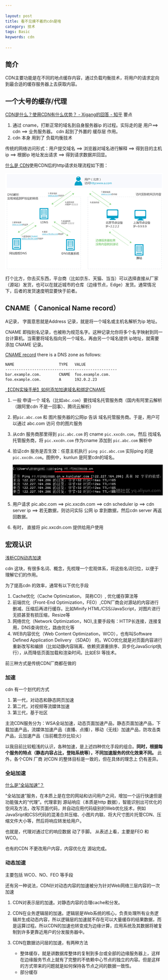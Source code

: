```yaml
---

layout: post
title: 看不见摸不着的cdn是啥
category: 技术
tags: Basic
keywords: cdn

---
```


## 简介



CDN主要功能是在不同的地点缓存内容，通过负载均衡技术，将用户的请求定向到最合适的缓存服务器上去获取内容。

## 一个大号的缓存/代理

[CDN是什么？使用CDN有什么优势？ - Xigang的回答 - 知乎](
https://www.zhihu.com/question/36514327/answer/121026637) 要点

1. 通过 cname，打断正常的域名到自身服务器ip 的过程。实际走的是 用户==> cdn ==>    业务服务器。 cdn 起到了外置的 缓存层 作用。
1. cdn 本身 用到了 负载均衡技术

传统的网络访问形式：用户提交域名 ==> 浏览器对域名进行解释 ==> 得到目的主机ip ==> 根据ip 地址发出请求 ==> 得到请求数据并回显。

[什么是 CDN](https://www.alibabacloud.com/help/zh/doc-detail/27101.htm)使用CDN后的http请求处理流程如下图：

![](/public/upload/architecture/cdn_1.png)

打个比方，你去买东西，平台商（比如京东、天猫、当当）可以选择直接从厂家（源站）发货，也可以在就近城市的仓库（边缘节点，Edge）发货。通常情况下，后者的发货速度明显要快于前者。

## CNAME（ Canonical Name record）

A记录， 字面意思就是Address 记录，就是将一个域名或主机名解析为ip 地址。

CNAME 即指别名记录，也被称为规范名字。这种记录允你将多个名字映射到同一台计算机。当需要将域名指向另一个域名，再由另一个域名提供 ip地址，就需要添加 CNAME 记录。

[CNAME record](https://en.wikipedia.org/wiki/CNAME_record)  there is a DNS zone as follows:



	NAME                    TYPE   VALUE
	--------------------------------------------------
	bar.example.com.        CNAME  foo.example.com.
	foo.example.com.        A      192.0.2.23

[【CDN实操手册】如何添加加速域名和绑定CNAME](https://yq.aliyun.com/articles/98194?utm_content=m_25064)

1. 一般 申请一个 域名（比如`abc.com`）要找域名托管服务商（国内有阿里云解析（跟阿里cdn 不是一回事）、腾讯云解析）
2. 把`pic.abc.com` 和 图片服务器的公网ip 告诉 域名托管服务商。于是，用户可以通过 abc.com 访问 你的图片服务
3. 从cdn 服务商那里得到 `pic.abc.com` 的 cname `pic.xxcdn.com`，然后 找域名托管服务商，将 `pic.xxcdn.com` 作为cname 添加到  `pic.abc.com` 解析中
4. 验证cdn 服务是否生效：任意主机执行 `ping pic.abc.com` 实际ping 的是`pic.xxcdn.com`。图例中，kunlun 是阿里cdn的域名。

	![](/public/upload/architecture/cdn.png)
	
4. 用户请求  pic.abc.com ==> pic.xxcdn.com ==> cdn scheduler ip ==>  cdn server ip ==> 若无数据，则访问实际 公网 ip 拿到数据，然后cdn server 再返回数据。

5. 有时， 直接将 pic.xxcdn.com 提供给用户使用


## 宏观认识

[浅析CDN动态加速](https://www.cloudxns.net/Support/detail/id/915.html)

cdn 这块，有很多名词、概念，先梳理一个宏观体系，将这些名词归位，以便于理解它们的作用。

为了提高cdn 的效率，通常有以下优化手段

1. Cache优化（Cache Optimization， 简称CO）, 优化缓存算法等
2. 前端优化（Front-End Optimization，FEO）,CDN厂商会对源站的内容进行删减、压缩后再进行缓存。比如Minify HTML/CSS/JavaScript，对图片进行无损甚至有损压缩，Resize等
3. 网络优化（Network Optimization，NO),主要手段有：HTTP长连接，连接复用，DNS查询优化，路由优化等
4. WEB内容优化（Web Content Optimization，WCO），也有叫Software Defined Application Delivery （SDAD） 的。WCO优化就是对页面内容进行重新改写和编排（比如动静内容隔离、依赖资源重排序、异步化JavaScript执行），从而降低页面加载和渲染时间。比如ESI 等技术。

前三种方式是传统CDN厂商都在做的

### 加速

cdn 有一个划代的方式

1. 第一代，对动态和静态网页加速
2. 第二代，对视频等流媒体加速
3. 第三代，基于社区

主流CDN服务分为：WSA全站加速，动态页面加速产品，静态页面加速产品，下载加速产品，流媒体加速产品（直播、点播），移动（无线）加速产品，防攻击类产品，云加速产品（当前概念炒比较火）

以我目前比较粗浅的认识，各种加速，是上述四种优化手段的组合。**同时，根据每个服务的特点（静态内容占比，登陆系统等），不同加速服务的优化效果不同。** 此外，各个CDN 厂商 对CDN 的整体目标是一致的，但在具体的理念上 仍有差异。

### 全站加速

[什么是“全站加速”？](http://doc.mmtrix.com/speedup/introduction.html)

“全站加速”服务，在本质上是在您的网站和访问用户之间，增加一个运行快速但是功能强大的“代理”。代理拿到 源站响应（本质是http 数据），智能识别出可优化的空间及方法，改写页面代码，并自动应用代码级别的Web优化技术，例如JavaSript和CSS代码的混淆合并压缩、小图片内联、将大尺寸图片托管CDN、压缩文件大小等，然后将响应转发给用户。

也就是，代理对通过它的响应数据 动了手脚。 从表述上看，主要是FEO 和 WCO。

也有的CDN 不更改用户内容，内容优化在 源站完成。


### 动态加速

主要包括 WCO、NO、FEO 等手段

还有另一种说法，CDN针对动态内容的加速被分为针对Web网络三层内容的一次加速

1. CDN对表示层的加速。对静态内容的合理cache和分发。
2. CDN在业务逻辑层的加速。逻辑层是Web系统的核心，负责处理所有业务逻辑并生成动态内容，所以逻辑层的加速就不存在可以大量缓存的结果数据，而是运算过程。所以CDN的加速也转变成为边缘计算，应用系统及其数据将被复制到许多更靠近用户的分发服务器中。
3. CDN在数据访问层的加速，有两种方法

	* 整体缓存，就是讲数据库整体的复制到多台或全部的边缘服务器上，这样在边缘服务节点上就有了完整的不依赖中心节点的独立的内容。但是这样的方式带来的问题就是如何保持各节点之间的数据一致性。
	* 部分缓存
